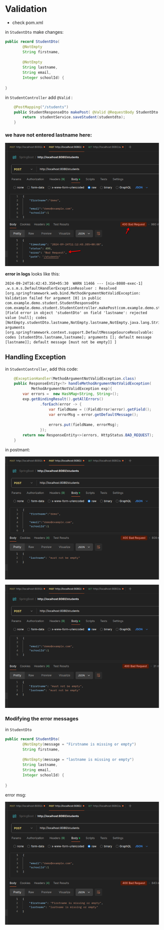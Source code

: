 # Validation

- check pom.xml

in `StudentDto` make changes:

``` java
public record StudentDto(
        @NotEmpty
        String firstname,
        
        @NotEmpty
        String lastname, 
        String email,
        Integer schoolId) {

}
```

in `StudentController` add `@Valid` :

``` java
    @PostMapping("/students")
    public StudentResponseDto makePost( @Valid @RequestBody StudentDto studentdto){
        return  studentService.saveStudent(studentdto);
    }
```


### we have not entered lastname here:

![no lastname](./img/noLastNameScreenshot_20240924_164359.png)

**error in logs** looks like this:

```
2024-09-24T16:42:43.350+05:30  WARN 11466 --- [nio-8080-exec-1] .w.s.m.s.DefaultHandlerExceptionResolver : Resolved [org.springframework.web.bind.MethodArgumentNotValidException: Validation failed for argument [0] in public com.example.demo.student.StudentResponseDto com.example.demo.student.StudentController.makePost(com.example.demo.student.StudentDto): [Field error in object 'studentDto' on field 'lastname': rejected value [null]; codes [NotEmpty.studentDto.lastname,NotEmpty.lastname,NotEmpty.java.lang.String,NotEmpty]; arguments [org.springframework.context.support.DefaultMessageSourceResolvable: codes [studentDto.lastname,lastname]; arguments []; default message [lastname]]; default message [must not be empty]] ]
```

## Handling Exception

in `StudentController`, add this code:
``` java
    @ExceptionHandler(MethodArgumentNotValidException.class)
    public ResponseEntity<?> handleMethodArgumentNotValidException(
            MethodArgumentNotValidException exp){
        var errors =  new HashMap<String, String>();
        exp.getBindingResult().getAllErrors()
                .forEach(error -> {
                    var fieldName = ((FieldError)error).getField();
                    var errorMsg = error.getDefaultMessage();

                    errors.put(fieldName, errorMsg);
                });
        return new ResponseEntity<>(errors, HttpStatus.BAD_REQUEST);
    }
```

in postmant:

![errorMsg](./img/errorMsgScreenshot_20240924_165910.png)
    
![error message 2](./img/erroMessageTwoScreenshot_20240924_170103.png)

### Modifying the error messages

in `StudentDto`
``` java
public record StudentDto(
        @NotEmpty(message = "Firstname is missing or empty")
        String firstname,

        @NotEmpty(message = "lastname is missing or empty")
        String lastname,
        String email,
        Integer schoolId) {

}
```

error msg:

![custom erro msg](./img/customErrorMsgScreenshot_20240924_171222.png)






